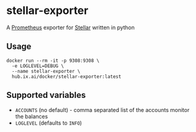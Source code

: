 # stellar-exporter

A [Prometheus](https://prometheus.io) exporter for [Stellar](https://www.stellar.org/) written in python

## Usage
```
docker run --rm -it -p 9308:9308 \
  -e LOGLEVEL=DEBUG \
  --name stellar-exporter \
  hub.ix.ai/docker/stellar-exporter:latest
```

## Supported variables
* `ACCOUNTS` (no default) - comma separated list of the accounts monitor the balances
* `LOGLEVEL` (defaults to `INFO`)
